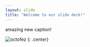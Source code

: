 ```yaml
---
layout: slide
title: "Welcome to our slide deck!"
---
```


amazing new caption!

![octofez](https://octodex.github.com/images/octofez.png)
{: .center}
